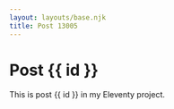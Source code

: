 ```yaml
---
layout: layouts/base.njk
title: Post 13005
---
```


# Post {{ id }}

This is post {{ id }} in my Eleventy project.

